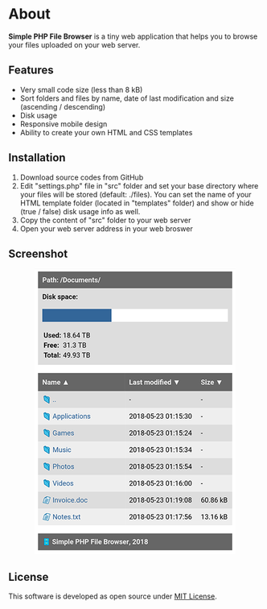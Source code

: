 # About
**Simple PHP File Browser** is a tiny web application that helps you to browse your files uploaded on your web server.

## Features
- Very small code size (less than 8 kB)
- Sort folders and files by name, date of last modification and size (ascending / descending)
- Disk usage
- Responsive mobile design
- Ability to create your own HTML and CSS templates

## Installation
1. Download source codes from GitHub
2. Edit "settings.php" file in "src" folder and set your base directory where your files will be stored (default: ./files). You can set the name of your HTML template folder (located in "templates" folder) and show or hide (true / false) disk usage info as well.
3. Copy the content of "src" folder to your web server
4. Open your web server address in your web broswer

## Screenshot
<p align="center">
 <img src="./screenshot.png" alt="Simple PHP File Browser" />
</p>

## License
This software is developed as open source under [MIT License](./LICENSE).
